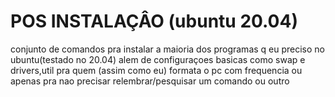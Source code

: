 # POS INSTALAÇÂO (ubuntu 20.04)
conjunto de comandos pra instalar a maioria dos programas q eu preciso no ubuntu(testado no 20.04)
alem de configuraçoes basicas como swap e drivers,util pra quem (assim como eu) formata o pc com frequencia
ou apenas pra nao precisar relembrar/pesquisar um comando ou outro
